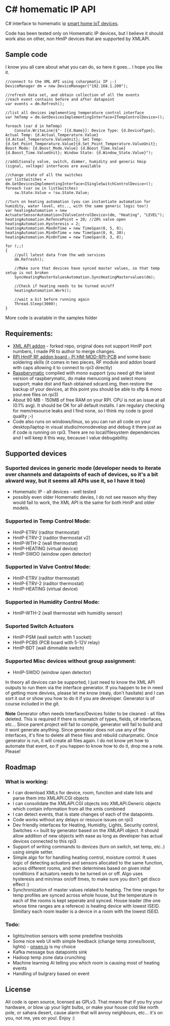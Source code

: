 # C# homematic IP API
C# interface to homematic ip [smart home IoT devices](https://www.eq-3.com/products/homematic-ip.html).

Code has been tested only on Homematic IP devices, but I believe it should work also on other, non HmIP devices that are supported by XMLAPI.

## Sample code
I know you all care about what you can do, so here it goes... I hope you like it.

```Csharp
//connect to the XML API using csharpmatic IP ;-)
DeviceManager dm = new DeviceManager("192.168.1.200");

//refresh data set, and obtain collection of all the events
//each event contains before and after datapoint
var events = dm.Refresh(); 

//list all devices implementing temperature control interface
var hmTemp = dm.GetDevicesImplementingInterface<ITempControlDevice>();

foreach (var d in hmTemp)
	Console.WriteLine($"- [{d.Name}]: Device Type: {d.DeviceType}; Actual Temp: {d.Actual_Temperature.Value}{d.Actual_Temperature.ValueUnit}; Set Temp: {d.Set_Point_Temperature.Value}{d.Set_Point_Temperature.ValueUnit}; Boost Mode: {d.Boost_Mode.Value} {d.Boost_Time.Value}{d.Boost_Time.ValueUnit}; Window State: {d.Window_State.Value}");

//additionaly valve, switch, dimmer, humidity and generic hmip (signal, voltage) interfaces are available

//change state of all the switches
var listSwitches = dm.GetDevicesImplementingInterface<ISingleSwitchControlDevice>();
foreach (var sw in listSwitches)
	sw.State.Value = !sw.State.Value;

//turn on heating automation (you can instantiate automation for humidity, water level, etc.., with the same generic logic too!)
var heatingAutomation = new ActuatorSensorAutomation<IValveControlDevice>(dm, "Heating", "LEVEL");
heatingAutomation.RefencePoint = 20; //20% valve open
heatingAutomation.Hysteresis = 2;
heatingAutomation.MaxOnTime = new TimeSpan(0, 5, 0);
heatingAutomation.MinOnTime = new TimeSpan(0, 0, 30);
heatingAutomation.MinOnTime = new TimeSpan(0, 3, 0);

for (;;)
{
    //pull latest data from the web services
    dm.Refresh();

    //Make sure that devices have synced master values, so that temp setup is not broken
    SyncHeatingMasterValuesAutomation.SyncHeatingMastervalues(dm);

    //Check if heating needs to be turned on/off
    heatingAutomation.Work();

    //wait a bit before running again
    Thread.Sleep(3000);
}
```

More code is available in the samples folder

## Requirements:
- [XML API addon](https://github.com/grusin/XML-API) - forked repo, original does not support HmIP port numbers, I made PR to author to merge changes.
- [RPI HmIP RF addon board - Pi HM-MOD-RPI-PCB](https://www.elv.de/homematic-funkmodul-fuer-raspberry-pi-bausatz.html) and some basic soldering skills (it comes in two pieces, RF module and addon board with caps allowing it to connect to rpi3 directly)
- [Raspberymatic](https://github.com/jens-maus/RaspberryMatic) compiled with mono support (you need git the latest version of raspberymatic, do make menuconig and select mono support; make dist and flash obtained sdcard.img, then restore the backup of your devices, at this point you should be able to sftp & mono your.exe files on rpi3)
- About 90 MB - 150MB of free RAM on your RPI. CPU is not an issue at all (0.1% avg). It should be OK for all default installs. I am regulary checking for mem/resource leaks and I find none, so I think my code is good quality ;-)
- Code also runs on windows/linux, so you can run all code on your desktop/laptop in visual studio/monodevelop and debug it there just as if code is running on rpi3. There are no local/filesystem dependencies and I will keep it this way, because I value debugability.

## Supported devices

### Suported devices in generic mode (developer needs to iterate over channels and datapoints of each of devices, so it's a bit akward way, but it seems all APIs use it, so I have it too)
-  Homematic IP - all devices - well tested
-  possibly even older Homematic devies, I do not see reason why they would fail to work, the XML API is the same for both HmIP and older models.

### Supported in Temp Control Mode:
- HmIP-ETRV (raditor thermostat)
- HmIP-ETRV-2 (raditor thermostat v2) 
- HmIP-WTH-2 (wall thermostat)
- HmIP-HEATING (virtual device)
- HmIP-SWDO (window open detector) 

### Supported in Valve Control Mode:
- HmIP-ETRV (raditor thermostat)
- HmIP-ETRV-2 (raditor thermostat)
- HmIP-HEATING (virtual device)

### Supported in Humidity Control Mode:
- HmIP-WTH-2 (wall thermostat with humidity sensor)

### Suported Switch Actuators
- HmIP-PSM (wall switch with 1 socket)
- HmIP-PCBS (PCB board with 5-12V relay)
- HmIP-BDT (wall dimmable switch)

### Supported Misc devices without group assignment:
- HmIP-SWDO (window open detector) 

In theory all devices can be supported, I just need to know the XML API outputs to run them via the interface generator. If you happen to be in need of getting more devives, please let me know (realy, don't hasitate) and I can sort it out or show you how to do it if you are developer. Generator is of course included in the git.

**Note** Generator often needs Interface/Devices folder to be cleaned - all files deleted. This is required if there is mismatch of types, fields, c# interfaces, etc... Since parent project will fail to compile, generator will fail to build and it wont generate anything. Since generator does not use any of the interfaces, it's fine to delete all these files and rebuild csharpmatic. Once generator is run, it will create all files again. I do not know yet how to automate that event, so if you happen to know how to do it, drop me a note. Please!

## Roadmap

### What is working:
- I can download XMLs for device, room, function and state lists and parse them into XMLAPI.CGI objects
- I can consolidate the XMLAPI.CGI objects into XMLAPI.Generic objects which contain information from all the xmls combined
- I can detect events, that is state changes of each of the datapoints.
- Code works without any delays or resouce issues on rpi3
- Dev friendly interfaces for Heating, Humidity, Lights, Security control, Switches <= built by generator based on the XMLAPI object. It should allow addition of new objects with ease as long as developer has actual devices connected to this rpi3
- Support of writing commands to devices (turn on switch, set temp, etc..) using simple setter.
- Simple algo for for handling heating control, moisture control. It uses logic of detecting actuators and sensors allocated to the same function, across different rooms, and then determines based on given inital conditions if actuators needs to be turned on or off. Algo uses hysteresis and min/max on/off times, to make sure you don't get disco effect :)
- Synchronization of master values related to heating. The time ranges for temp profiles are synced across whole house, but the temperature in each of the rooms is kept seperate and synced. House leader (the one whose time ranges are a referece) is heating device with lowest ISEID. Simillary each room leader is a device in a room with the lowest ISEID.

### Todo:
- lights/motion sensors with some predefine tresholds
- Some nice web UI with simple feedback (change temp zones/boost, lights) - [onsen.io](https://onsen.io/) is my choice
- Kafka message bus datapoints sink
- Hadoop temp zone data crunching
- Machine learning AI telling you which room is causing most of heating events
- Handling of bulgrary based on event
 
 ## License
 All code is open source, licensed as GPLv3. That means that if you fry your hardware, or blow up your light bulbs, or make your house cold like north pole, or sahara desert, cause alarm that will annoy neighbours, etc... it's on you, not me, yes on you!. Enjoy :)
